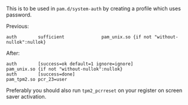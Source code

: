 This is to be used in `pam.d/system-auth` by creating a profile which uses password.

Previous:
```
auth        sufficient              pam_unix.so {if not "without-nullok":nullok}
```

After:
```
auth        [success=ok default=1 ignore=ignore]              pam_unix.so {if not "without-nullok":nullok}
auth        [success=done]                                    pam_tpm2.so pcr_23=user
```

Preferably you should also run `tpm2_pcrreset` on your register on screen saver activation.
